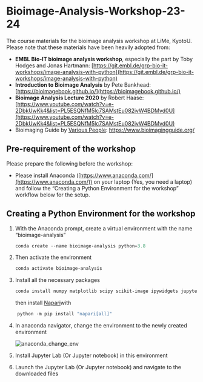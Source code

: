 # Bioimage-Analysis-Workshop-23-24

The course materials for the bioimage analysis workshop at LiMe, KyotoU. Please note that these materials have been heavily adopted from:

- **EMBL Bio-IT bioimage analysis workshop**, especially the part by Toby Hodges and Jonas Hartmann: [https://git.embl.de/grp-bio-it-workshops/image-analysis-with-python](https://git.embl.de/grp-bio-it-workshops/image-analysis-with-python)
- **Introduction to Bioimage Analysis** by Pete Bankhead: [https://bioimagebook.github.io/](https://bioimagebook.github.io/)
- **Bioimage Analysis Lecture 2020** by Robert Haase: [https://www.youtube.com/watch?v=e-2DbkUwKk4&list=PL5ESQNfM5lc7SAMstEu082ivW4BDMvd0U](https://www.youtube.com/watch?v=e-2DbkUwKk4&list=PL5ESQNfM5lc7SAMstEu082ivW4BDMvd0U)
- Bioimaging Guide by [Various People](https://journals.plos.org/plosbiology/article?id=10.1371/journal.pbio.3002167): https://www.bioimagingguide.org/

## Pre-requirement of the workshop

Please prepare the following before the workshop:

- Please install Anaconda ([https://www.anaconda.com/](https://www.anaconda.com/)) on your laptop (Yes, you need a laptop) and follow the “Creating a Python Environment for the workshop” workflow below for the setup.
## Creating a Python Environment for the workshop

1. With the Anaconda prompt, create a virtual environment with the name “bioimage-analysis”

    ```powershell
    conda create --name bioimage-analysis python=3.8
    ```

2. Then activate the environment

    ```powershell
    conda activate bioimage-analysis
    ```

3. Install all the necessary packages

    ```powershell
    conda install numpy matplotlib scipy scikit-image ipywidgets jupyter jupyterlab 
    ```

	then install [Napari](https://napari.org/stable/)with
```powershell
	python -m pip install "napari[all]"
```
4. In anaconda navigator, change the environment to the newly created environment

    ![anaconda_change_env](README_images/anaconda_change_env.png)

5. Install Jupyter Lab (Or Jupyter notebook) in this environment
6. Launch the Jupyter Lab (Or Jupyter notebook) and navigate to the downloaded files
